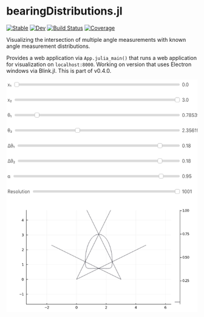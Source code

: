 # bearingDistributions.jl

[![Stable](https://img.shields.io/badge/docs-stable-blue.svg)](https://alexjbuck.github.io/bearingDistributions.jl)
[![Dev](https://img.shields.io/badge/docs-dev-blue.svg)](https://alexjbuck.github.io/bearingDistributions.jl/dev)
[![Build Status](https://travis-ci.com/alexjbuck/bearingDistributions.jl.svg?branch=master)](https://travis-ci.com/alexjbuck/bearingDistributions.jl)
[![Coverage](https://codecov.io/gh/alexjbuck/bearingDistributions.jl/branch/master/graph/badge.svg)](https://codecov.io/gh/alexjbuck/bearingDistributions.jl)

Visualizing the intersection of multiple angle measurements with known angle measurement distributions.

Provides a web application via `App.julia_main()` that runs a web application for visualization on `localhost:8000`. Working on version that uses Electron windows via Blink.jl. This is part of v0.4.0.

![Rendering of Web Application](render.png)
